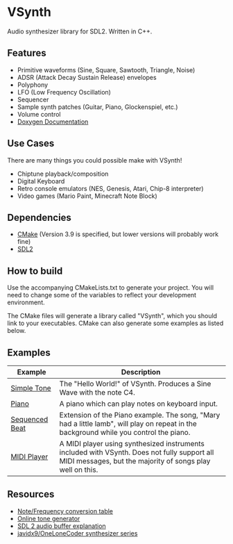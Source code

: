 # VSynth

Audio synthesizer library for SDL2. Written in C++.

## Features

- Primitive waveforms (Sine, Square, Sawtooth, Triangle, Noise)
- ADSR (Attack Decay Sustain Release) envelopes
- Polyphony
- LFO (Low Frequency Oscillation)
- Sequencer
- Sample synth patches (Guitar, Piano, Glockenspiel, etc.)
- Volume control
- [Doxygen Documentation](https://airloaf.github.io/VSynth/html/index.html)

## Use Cases

There are many things you could possible make with VSynth!

- Chiptune playback/composition
- Digital Keyboard
- Retro console emulators (NES, Genesis, Atari, Chip-8 interpreter) 
- Video games (Mario Paint, Minecraft Note Block)

## Dependencies

- [CMake](https://cmake.org/) (Version 3.9 is specified, but lower versions will probably work fine)
- [SDL2](https://www.libsdl.org/)

## How to build

Use the accompanying CMakeLists.txt to generate your project. You will need to change some of the variables to reflect your development environment.

The CMake files will generate a library called "VSynth", which you should link to your executables. CMake can also generate some examples as listed below.

## Examples

|Example|Description|
| --- | --- |
| [Simple Tone](https://github.com/airloaf/VSynth/tree/master/examples/SimpleTone) | The "Hello World!" of VSynth. Produces a Sine Wave with the note C4. |
| [Piano](https://github.com/airloaf/VSynth/tree/master/examples/piano) | A piano which can play notes on keyboard input. |
| [Sequenced Beat](https://github.com/airloaf/VSynth/tree/master/examples/sequenced_beat) | Extension of the Piano example. The song, "Mary had a little lamb", will play on repeat in the background while you control the  piano. |
| [MIDI Player](https://github.com/airloaf/VSynth/tree/master/examples/MIDI) | A MIDI player using synthesized instruments included with VSynth. Does not fully support all MIDI messages, but the majority of songs play well on this. |

## Resources

- [Note/Frequency conversion table](https://pages.mtu.edu/~suits/notefreqs.html)
- [Online tone generator](https://www.szynalski.com/tone-generator/)
- [SDL 2 audio buffer explanation](https://ericscrivner.me/2017/10/getting-circular-sdl-audio/)
- [javidx9/OneLoneCoder synthesizer series](https://youtu.be/tgamhuQnOkM)

